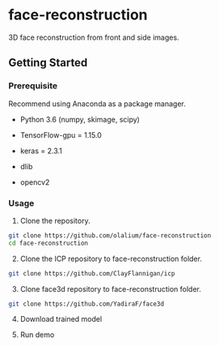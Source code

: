 # face-reconstruction
3D face reconstruction from front and side images.

## Getting Started

### Prerequisite
Recommend using Anaconda as a package manager.

* Python 3.6 (numpy, skimage, scipy)

* TensorFlow-gpu = 1.15.0

* keras = 2.3.1

* dlib

* opencv2 

### Usage

 1. Clone the repository.
  ```bash
  git clone https://github.com/olalium/face-reconstruction
  cd face-reconstruction
  ```
 
 2. Clone the ICP repository to face-reconstruction folder.
  ```bash
  git clone https://github.com/ClayFlannigan/icp
  ```
 3. Clone face3d repository to face-reconstruction folder.
  ```bash
  git clone https://github.com/YadiraF/face3d
  ```
 4. Download trained model
 
 5. Run demo
